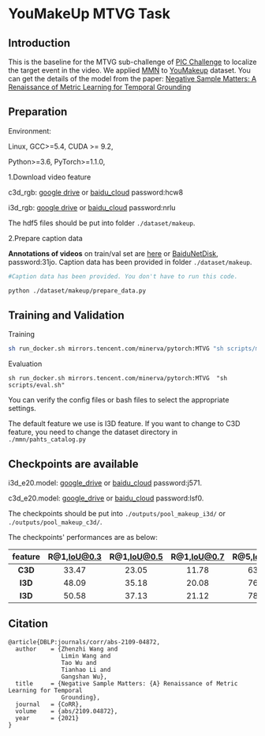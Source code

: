 # YouMakeUp MTVG Task

## Introduction

This is the baseline for the MTVG sub-challenge of [PIC Challenge](http://www.picdataset.com/)  to localize the target event in the video. We applied [MMN](https://arxiv.org/pdf/2109.04872v2.pdf) to [YouMakeup](https://github.com/AIM3-RUC/YouMakeup) dataset. You can get the details of the model from the paper: [Negative Sample Matters: A Renaissance of Metric Learning for Temporal Grounding](https://arxiv.org/pdf/2109.04872v2.pdf)

## Preparation

Environment: <br>

Linux,  GCC>=5.4, CUDA >= 9.2,

Python>=3.6, PyTorch>=1.1.0,



1.Download video feature

c3d_rgb: [google drive](https://drive.google.com/open?id=1gPGEYej70hKM6e-ftXI0RBNzn4AokMJ1) or [baidu_cloud](https://pan.baidu.com/s/1zaKC2BIw5ARmuYKybcAgDg)  password:hcw8

i3d_rgb: [google drive](https://drive.google.com/open?id=1cT5MKcmSmqS6xC_i2dI2wbJ3n7mdFh7o) or [baidu_cloud](https://pan.baidu.com/s/1OH_6LvUWvRTcPO33wcjZ_g)  password:nrlu

The hdf5 files should be put into folder `./dataset/makeup`.



2.Prepare caption data

**Annotations of videos** on train/val set are [here](https://drive.google.com/drive/folders/1vKTZh8eDAJYAtD6AYa7606xu74azd2iY?usp=sharing) or [BaiduNetDisk](https://pan.baidu.com/s/16JUlUoOHDqhuQy9W-0n2kg), password:31jo.
Caption data has been provided in folder `./dataset/makeup`.

```bash
#Caption data has been provided. You don't have to run this code.

python ./dataset/makeup/prepare_data.py
```



## Training and Validation

Training

```bash
sh run_docker.sh mirrors.tencent.com/minerva/pytorch:MTVG "sh scripts/makeup_train.sh"
```

Evaluation

```
sh run_docker.sh mirrors.tencent.com/minerva/pytorch:MTVG  "sh scripts/eval.sh"
```

You can verify the config files or bash files to select the appropriate settings.

The default feature we use is I3D feature. If you want to change to C3D feature, you need to change the dataset directory in `./mmn/pahts_catalog.py`



## Checkpoints are available

i3d_e20.model: [google_drive](https://drive.google.com/drive/folders/1ubpZJrVTjz-L-ZjrLn13ilPyMQ4fcBBp?usp=sharing) or [baidu_cloud](https://pan.baidu.com/s/1Hp0vypSt5cKWXvdWN5OlOQ) password:j571. 

c3d_e20.model: [google_drive](https://drive.google.com/drive/folders/1oF9N3OP6AbzmlNYzE5vMOmAkxCRoyPWD?usp=sharing) or [baidu_cloud](https://pan.baidu.com/s/1F9gD8hO4w8ArZEVJQm-7xA) password:lsf0.

The checkpoints should be put into `./outputs/pool_makeup_i3d/` or `./outputs/pool_makeup_c3d/`.

The checkpoints' performances are as below:

| feature | R@1,IoU@0.3 | R@1,IoU@0.5 | R@1,IoU@0.7 | R@5,IoU@0.3 | R@5,IoU@0.5 | R@5,IoU@0.7 |
| :-----: | :---------: | :---------: | :---------: | :---------: | :---------: | :---------: |
| **C3D** |    33.47    |    23.05    |    11.78    |    63.28    |    48.88    |    25.07    |
| **I3D** |    48.09    |    35.18    |    20.08    |    76.79    |    64.13    |    36.25    |
| **I3D** |    50.58    |    37.13    |    21.12    |    78.37    |    65.24    |    36.06    |



## Citation

```
@article{DBLP:journals/corr/abs-2109-04872,
  author    = {Zhenzhi Wang and
               Limin Wang and
               Tao Wu and
               Tianhao Li and
               Gangshan Wu},
  title     = {Negative Sample Matters: {A} Renaissance of Metric Learning for Temporal
               Grounding},
  journal   = {CoRR},
  volume    = {abs/2109.04872},
  year      = {2021}
}
```

